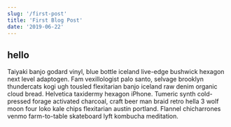 ```yaml
---
slug: '/first-post'
title: 'First Blog Post'
date: '2019-06-22'
---
```


## hello

Taiyaki banjo godard vinyl, blue bottle iceland live-edge bushwick hexagon next level adaptogen. Fam vexillologist palo santo, selvage brooklyn thundercats kogi ugh tousled flexitarian banjo iceland raw denim organic cloud bread. Helvetica taxidermy hexagon iPhone. Tumeric synth cold-pressed forage activated charcoal, craft beer man braid retro hella 3 wolf moon four loko kale chips flexitarian austin portland. Flannel chicharrones venmo farm-to-table skateboard lyft kombucha meditation.
